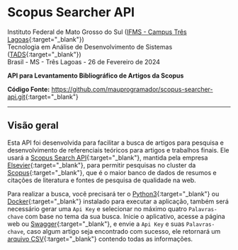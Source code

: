 # Scopus Searcher API

Instituto Federal de Mato Grosso do Sul ([IFMS - Campus Três Lagoas](https://www.ifms.edu.br/campi/campus-tres-lagoas){:target="_blank"}) <br/>
Tecnologia em Análise de Desenvolvimento de Sistemas ([TADS](https://www.ifms.edu.br/campi/campus-tres-lagoas/cursos/graduacao/analise-e-desenvolvimento-de-sistemas){:target="_blank"}) <br/>
Brasil - MS - Três Lagoas - 26 de Fevereiro de 2024<br/>

**API para Levantamento Bibliográfico de Artigos da Scopus** <br/>

**Código Fonte:** <https://github.com/mauprogramador/scopus-searcher-api.git>{:target="_blank"}

---

## Visão geral

Esta API foi desenvolvida para facilitar a busca de artigos para pesquisa e desenvolvimento de referenciais teóricos para artigos e trabalhos finais. Ele usará a [Scopus Search API](https://dev.elsevier.com/documentation/SCOPUSSearchAPI.wadl){:target="_blank"}, mantida pela empresa [Elsevier](https://www.elsevier.com/pt-br){:target="_blank"}, para permitir pesquisas no cluster da [Scopus](https://www.scopus.com/home.uri){:target="_blank"}, que é o maior banco de dados de resumos e citações de literatura e fontes de pesquisa de qualidade na web.

Para realizar a busca, você precisará ter o [Python3](https://www.python.org/){:target="_blank"} ou [Docker](https://www.docker.com/){:target="_blank"} instalado para executar a aplicação, também será necessário gerar uma `Api Key` e selecionar no máximo quatro `Palavras-chave` com base no tema da sua busca. Inicie o aplicativo, acesse a página web ou [Swagger](https://github.com/swagger-api/swagger-ui){:target="_blank"}, e envie a `Api Key` e suas `Palavras-chave`, caso algum artigo seja encontrado com sucesso, ele retornará um [arquivo CSV](https://pt.wikipedia.org/wiki/Comma-separated_values){:target="_blank"} contendo todas as informações.
